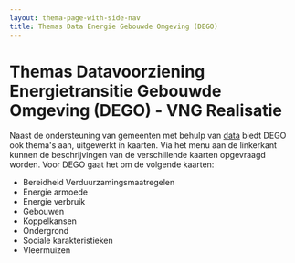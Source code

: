 ```yaml
---
layout: thema-page-with-side-nav
title: Themas Data Energie Gebouwde Omgeving (DEGO)
---
```

# Themas Datavoorziening Energietransitie Gebouwde Omgeving (DEGO) - VNG Realisatie

Naast de ondersteuning van gemeenten met behulp van [data](../API/) biedt DEGO ook thema's aan, uitgewerkt in kaarten.
Via het menu aan de linkerkant kunnen de beschrijvingen van de verschillende kaarten opgevraagd worden. Voor DEGO gaat het om de volgende kaarten:

- Bereidheid Verduurzamingsmaatregelen
- Energie armoede
- Energie verbruik
- Gebouwen
- Koppelkansen
- Ondergrond
- Sociale karakteristieken
- Vleermuizen



